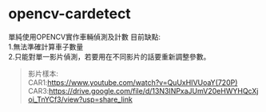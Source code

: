 # opencv-cardetect  
單純使用OPENCV實作車輛偵測及計數 
目前缺點:  
1.無法準確計算車子數量  
2.只能對單一影片偵測，若要用在不同影片的話要重新調整參數。  
>影片樣本:  
CAR1:https://www.youtube.com/watch?v=QuUxHIVUoaY(720P)  
CAR3:https://drive.google.com/file/d/13N3INPxaJUmV20eHWYHQcXjoi_TnYCf3/view?usp=share_link
